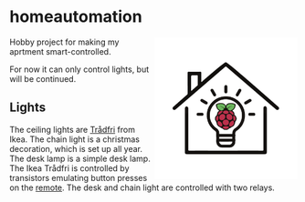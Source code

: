 # homeautomation

<img align="right" width="250" height="250" src="main_rpi_board/static/favicon.png">


Hobby project for making my aprtment smart-controlled.

For now it can only control lights, but will be continued.


## Lights

The ceiling lights are [Trådfri](https://www.ikea.com/dk/da/p/tradfri-led-paere-e27-250-lumen-tradlos-kan-daempes-varm-glod-globe-brunt-klart-glas-70455676/) from Ikea. The chain light is a christmas decoration, which is set up all year. The desk lamp is a simple desk lamp. The Ikea Trådfri is controlled by transistors emulating button presses on the [remote](https://www.ikea.com/dk/da/p/tradfri-tradlos-lysdaemper-hvid-70408595/). The desk and chain light are controlled with two relays.
